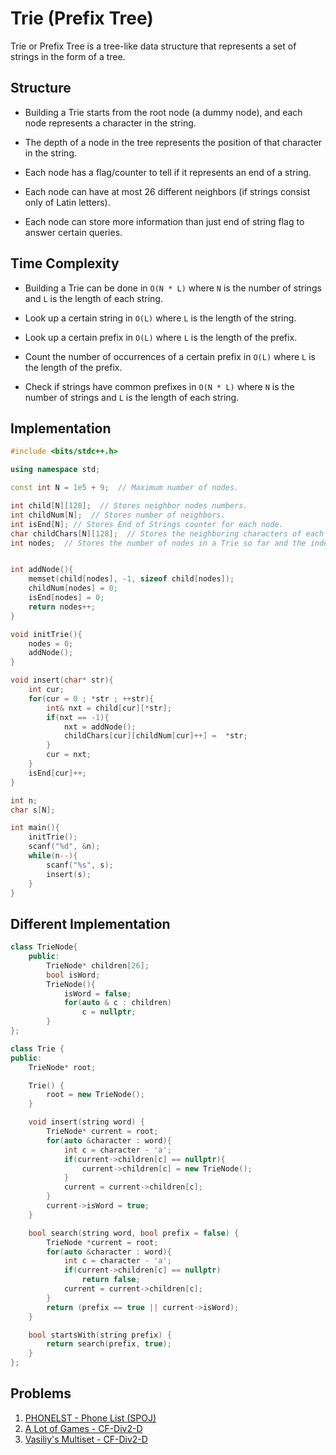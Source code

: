 # Trie (Prefix Tree)

Trie or Prefix Tree is a tree-like data structure that represents a set of strings in the form of a tree.

## Structure

- Building a Trie starts from the root node (a dummy node), and each node represents a character in the string.

- The depth of a node in the tree represents the position of that character in the string.

- Each node has a flag/counter to tell if it represents an end of a string.

- Each node can have at most 26 different neighbors (if strings consist only of Latin letters).

- Each node can store more information than just end of string flag to answer certain queries.

## Time Complexity

- Building a Trie can be done in `O(N * L)` where `N` is the number of strings and `L` is the length of each string.

- Look up a certain string in `O(L)` where `L` is the length of the string.

- Look up a certain prefix in `O(L)` where `L` is the length of the prefix.

- Count the number of occurrences of a certain prefix in `O(L)` where `L` is the length of the prefix.

- Check if strings have common prefixes in `O(N * L)` where `N` is the number of strings and `L` is the length of each string.

## Implementation

```CPP
#include <bits/stdc++.h>

using namespace std;

const int N = 1e5 + 9;  // Maximum number of nodes.

int child[N][128];  // Stores neighbor nodes numbers.
int childNum[N];  // Stores number of neighbors.
int isEnd[N]; // Stores End of Strings counter for each node.
char childChars[N][128];  // Stores the neighboring characters of each node as a traversal optimization (vector can be used for a better memory).
int nodes;  // Stores the number of nodes in a Trie so far and the index of the next node to be created.


int addNode(){
    memset(child[nodes], -1, sizeof child[nodes]);
    childNum[nodes] = 0;
    isEnd[nodes] = 0;
    return nodes++;
}

void initTrie(){
    nodes = 0;
    addNode();
}

void insert(char* str){
    int cur;
    for(cur = 0 ; *str ; ++str){
        int& nxt = child[cur][*str];
        if(nxt == -1){
            nxt = addNode();
            childChars[cur][childNum[cur]++] =  *str;
        }
        cur = nxt;
    }
    isEnd[cur]++;
}

int n;
char s[N];

int main(){
    initTrie();
    scanf("%d", &n);
    while(n--){
        scanf("%s", s);
        insert(s);
    }
}
```



## Different Implementation

```cpp
class TrieNode{
    public:
        TrieNode* children[26];
        bool isWord;
        TrieNode(){
            isWord = false;
            for(auto & c : children)
                c = nullptr;
        }
};

class Trie {
public:
    TrieNode* root;

    Trie() {
        root = new TrieNode();
    }

    void insert(string word) {
        TrieNode* current = root;
        for(auto &character : word){
            int c = character - 'a';
            if(current->children[c] == nullptr){
                current->children[c] = new TrieNode();
            }
            current = current->children[c];
        }
        current->isWord = true;
    }

    bool search(string word, bool prefix = false) {
        TrieNode *current = root;
        for(auto &character : word){
            int c = character - 'a';
            if(current->children[c] == nullptr)
                return false;
            current = current->children[c];
        }
        return (prefix == true || current->isWord);
    }

    bool startsWith(string prefix) {
        return search(prefix, true);
    }
};
```

## Problems

1. [PHONELST - Phone List (SPOJ)](https://www.spoj.com/problems/PHONELST/)
1. [A Lot of Games - CF-Div2-D](https://codeforces.com/contest/456/problem/D)
1. [Vasiliy's Multiset - CF-Div2-D](https://codeforces.com/problemset/problem/706/D)
